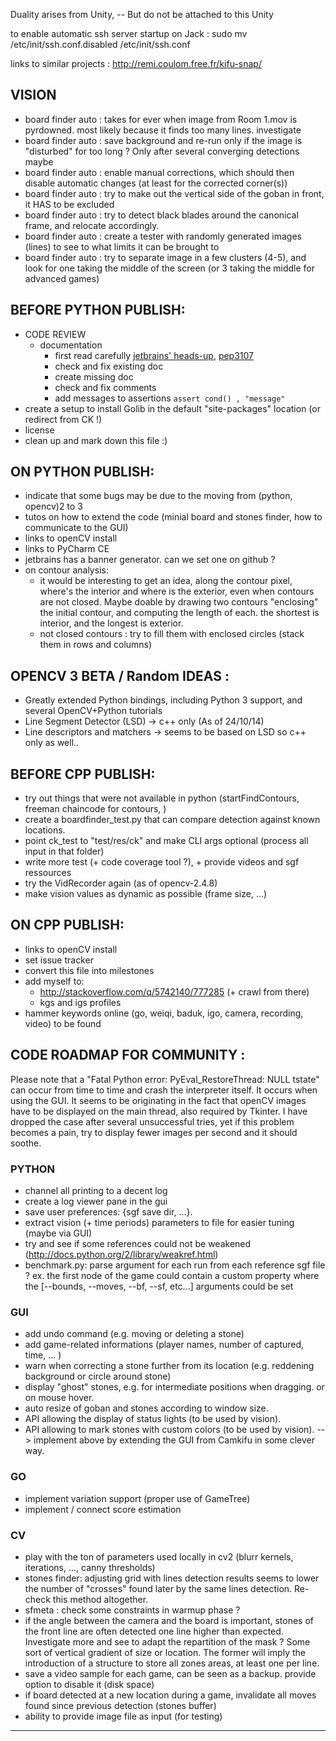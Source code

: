 
Duality arises from Unity, -- But do not be attached to this Unity

to enable automatic ssh server startup on Jack :
sudo mv /etc/init/ssh.conf.disabled /etc/init/ssh.conf

links to similar projects : http://remi.coulom.free.fr/kifu-snap/


## VISION
- board finder auto : takes for ever when image from Room 1.mov is pyrdowned. most likely because it finds too many lines. investigate
- board finder auto : save background and re-run only if the image is "disturbed" for too long ? Only after several converging detections maybe
- board finder auto : enable manual corrections, which should then disable automatic changes (at least for the corrected corner(s))
- board finder auto : try to make out the vertical side of the goban in front, it HAS to be excluded
- board finder auto : try to detect black blades around the canonical frame, and relocate accordingly.
- board finder auto : create a tester with randomly generated images (lines) to see to what limits it can be brought to
- board finder auto : try to separate image in a few clusters (4-5), and look for one taking the middle of the screen (or 3 taking the middle for advanced games)


## BEFORE PYTHON PUBLISH:

- CODE REVIEW
    * documentation
        - first read carefully [jetbrains' heads-up](https://www.jetbrains.com/pycharm/webhelp/documenting-source-code-in-pycharm.html), [pep3107](https://www.python.org/dev/peps/pep-3107/)
        - check and fix existing doc
        - create missing doc
        - check and fix comments
        - add messages to assertions  `assert cond() , "message"`
- create a setup to install Golib in the default "site-packages" location (or redirect from CK !)
- license
- clean up and mark down this file :)


## ON PYTHON PUBLISH:

- indicate that some bugs may be due to the moving from (python, opencv)2 to 3
- tutos on how to extend the code (minial board and stones finder, how to communicate to the GUI)
- links to openCV install
- links to PyCharm CE
- jetbrains has a banner generator. can we set one on github ?
- on contour analysis:
    * it would be interesting to get an idea, along the contour pixel, where's the interior and where is the exterior, even when contours are not closed. Maybe doable by drawing two contours "enclosing" the initial contour, and computing the length of each. the shortest is interior, and the longest is exterior.
    * not closed contours : try to fill them with enclosed circles (stack them in rows and columns)


## OPENCV 3 BETA / Random IDEAS :

- Greatly extended Python bindings, including Python 3 support, and several OpenCV+Python tutorials
- Line Segment Detector (LSD)     -> c++ only (As of 24/10/14)
- Line descriptors and matchers   -> seems to be based on LSD so c++ only as well..


## BEFORE CPP PUBLISH:

- try out things that were not available in python (startFindContours, freeman chaincode for contours, )
- create a boardfinder_test.py that can compare detection against known locations.
- point ck_test to "test/res/ck" and make CLI args optional (process all input in that folder)
- write more test (+ code coverage tool ?), + provide videos and sgf ressources
- try the VidRecorder again (as of opencv-2.4.8)
- make vision values as dynamic as possible (frame size, ...)


## ON CPP PUBLISH:

- links to openCV install
- set issue tracker
- convert this file into milestones
- add myself to:
    * http://stackoverflow.com/q/5742140/777285  (+ crawl from there)
    * kgs and igs profiles
- hammer keywords online (go, weiqi, baduk, igo, camera, recording, video) to be found


## CODE ROADMAP FOR COMMUNITY :

Please note that a "Fatal Python error: PyEval_RestoreThread: NULL tstate" can occur from time to time and crash the
interpreter itself. It occurs when using the GUI. It seems to be originating in the fact that openCV images have to
be displayed on the main thread, also required by Tkinter. I have dropped the case after several unsuccessful tries,
yet if this problem becomes a pain, try to display fewer images per second and it should soothe.


### PYTHON

- channel all printing to a decent log
- create a log viewer pane in the gui
- save user preferences: {sgf save dir, ...}.
- extract vision (+ time periods) parameters to file for easier tuning (maybe via GUI)
- try and see if some references could not be weakened  (http://docs.python.org/2/library/weakref.html)
- benchmark.py: parse argument for each run from each reference sgf file ? ex. the first node of the game could contain a custom property where the [--bounds, --moves, --bf, --sf, etc...] arguments could be set

### GUI

- add undo command (e.g. moving or deleting a stone)
- add game-related informations (player names, number of captured, time, ... )
- warn when correcting a stone further from its location (e.g. reddening background or circle around stone)
- display "ghost" stones, e.g. for intermediate positions when dragging. or on mouse hover.
- auto resize of goban and stones according to window size.
- API allowing the display of status lights (to be used by vision).
- API allowing to mark stones with custom colors (to be used by vision).
--> implement above by extending the GUI from Camkifu in some clever way.

### GO

- implement variation support (proper use of GameTree)
- implement / connect score estimation

### CV

- play with the ton of parameters used locally in cv2 (blurr kernels, iterations, ..., canny thresholds)
- stones finder: adjusting grid with lines detection results seems to lower the number of "crosses" found later by the same lines detection. Re-check this method altogether.
- sfmeta : check some constraints in warmup phase ?
- if the angle between the camera and the board is important, stones of the front line are often detected one line higher than expected. Investigate more and see to adapt the repartition of the mask ? Some sort of vertical gradient of size or location. The former will imply the introduction of a structure to store all zones areas, at least one per line.
- save a video sample for each game, can be seen as a backup. provide option to disable it (disk space)
- if board detected at a new location during a game, invalidate all moves found since previous detection (stones buffer)
- ability to provide image file as input (for testing)

---------------------------------------------------------------------------------------------------


